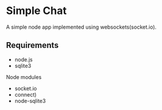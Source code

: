 Simple Chat
========
A simple node app implemented using websockets(socket.io). 

Requirements
--------
* node.js
* sqlite3  

Node modules  

* socket.io
* connect)
* node-sqlite3
 